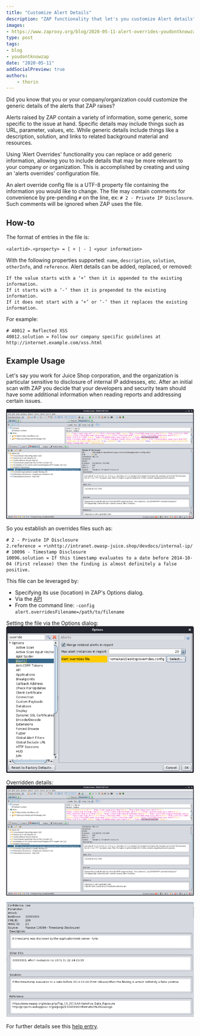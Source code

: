```yaml
---
title: "Customize Alert Details"
description: "ZAP functionality that let's you customize Alert details"
images:
- https://www.zaproxy.org/blog/2020-05-11-alert-overrides-youdontknowzap/images/zapbot.png
type: post
tags:
- blog
- youdontknowzap
date: "2020-05-11"
addSocialPreview: true
authors:
    - thorin
---
```


Did you know that you or your company/organization could customize the generic details of the alerts that ZAP raises?

Alerts raised by ZAP contain a variety of information, some generic, some specific to the issue at hand. Specific details may include things such as 
URL, parameter, values, etc. While generic details include things like a description, solution, and links to related background material and resources.

Using 'Alert Overrides' functionality you can replace or add generic information, allowing you to include details that may be more relevant to your 
company or organization. This is accomplished by creating and using an 'alerts overrides' configuration file.

An alert override config file is a UTF-8 property file containing the information you would like to change. The file may contain comments for 
convenience by pre-pending `#` on the line, ex: `# 2 - Private IP Disclosure`. Such comments will be ignored when ZAP uses the file.

## How-to

The format of entries in the file is:

`<alertid>.<property> = [ + | - ] <your information>`

With the following properties supported: `name`, `description`, `solution`, `otherInfo`, and `reference`. Alert details can be added, replaced, or removed:

```text
If the value starts with a ‘+’ then it is appended to the existing information.
If it starts with a ‘-’ then it is prepended to the existing information.
If it does not start with a ‘+’ or ‘-’ then it replaces the existing information.
```

For example:

```text
# 40012 = Reflected XSS
40012.solution = Follow our company specific guidelines at http://internet.example.com/xss.html
```

## Example Usage

Let's say you work for Juice Shop corporation, and the organization is particular sensitive to disclosure of internal IP addresses, etc. After an initial scan with ZAP 
you decide that your developers and security team should have some additional information when reading reports and addressing certain issues. 

![Initial Results](images/initial_results.png)

So you establish an overrides files such as:

```text
# 2 - Private IP Disclosure
2.reference = +\nhttp://intranet.owasp-juice.shop/devdocs/internal-ip/
# 10096 - Timestamp Disclosure
10096.solution = If this timestamp evaluates to a date before 2014-10-04 (First release) then the finding is almost definitely a false positive.
```

This file can be leveraged by:

- Specifying its use (location) in ZAP's Options dialog.
- Via the [API](/docs/desktop/start/features/api/)
- From the command line: `-config alert.overridesFilename=/path/to/filename`

Setting the file via the Options dialog:
![Options Dialog](images/options-dialog.png)

Overridden details:
![Overridden Results](images/overridden-results.png)

![After Override](images/after-override.png)

For further details see this [help entry](/docs/desktop/start/features/alerts/#alert-overrides).

